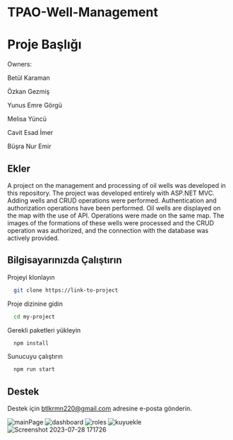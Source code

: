 # TPAO-Well-Management

# Proje Başlığı

Owners:

Betül Karaman

Özkan Gezmiş

Yunus Emre Görgü

Melisa Yüncü

Cavit Esad İmer

Büşra Nur Emir


## Ekler

A project on the management and processing of oil wells was developed in this repository. The project was developed entirely with ASP.NET MVC. Adding wells and CRUD operations were performed. Authentication and authorization operations have been performed. Oil wells are displayed on the map with the use of API. Operations were made on the same map. The images of the formations of these wells were processed and the CRUD operation was authorized, and the connection with the database was actively provided.
## Bilgisayarınızda Çalıştırın

Projeyi klonlayın

```bash
  git clone https://link-to-project
```

Proje dizinine gidin

```bash
  cd my-project
```

Gerekli paketleri yükleyin

```bash
  npm install
```

Sunucuyu çalıştırın

```bash
  npm run start
```

  
## Destek

Destek için btlkrmn220@gmail.com adresine e-posta gönderin.

  
![mainPage](https://github.com/betulkaramann/TPAO-Well-Management/assets/107813645/7014bfbd-22ce-4cfc-b5cc-aa96f6285b76)
![dashboard](https://github.com/betulkaramann/TPAO-Well-Management/assets/107813645/2dab0f87-1632-4390-bbe2-fdfe823eb81e)
![roles](https://github.com/betulkaramann/TPAO-Well-Management/assets/107813645/07e084c3-d975-41c4-a465-89a6ddc61b58)
![kuyuekle](https://github.com/betulkaramann/TPAO-Well-Management/assets/107813645/9ae2ba7b-334b-47a1-bbc0-abf1d1098d29)
![Screenshot 2023-07-28 171726](https://github.com/gezmisozkan/Well_WebApp/assets/100376795/9d068e70-bd88-43e7-90db-9170a05c5ef7)
